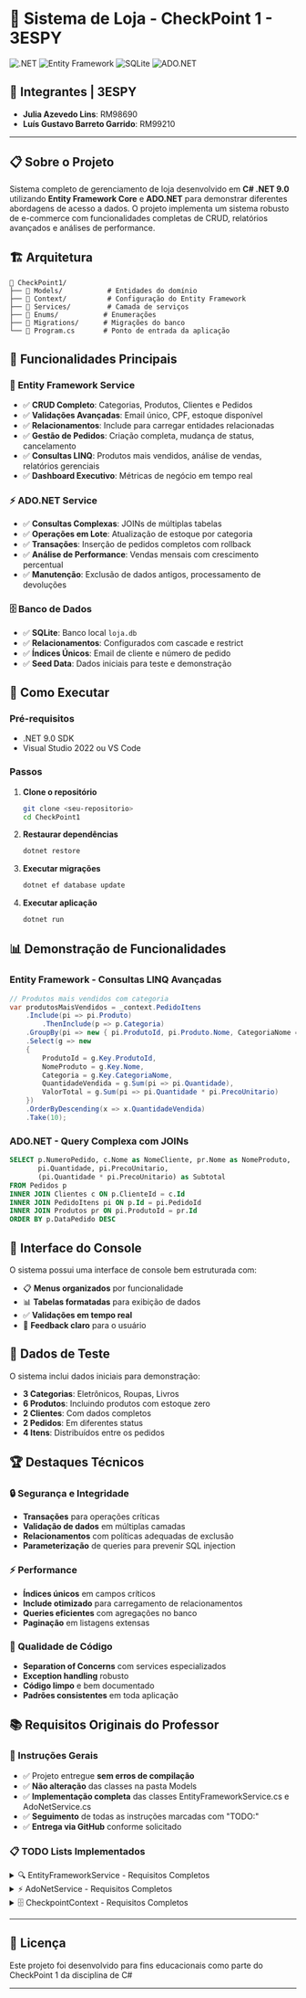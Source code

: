 # 🛒 Sistema de Loja - CheckPoint 1 - 3ESPY

![.NET](https://img.shields.io/badge/.NET-9.0-blue?style=for-the-badge&logo=dotnet)
![Entity Framework](https://img.shields.io/badge/Entity%20Framework-Core-purple?style=for-the-badge&logo=microsoft)
![SQLite](https://img.shields.io/badge/SQLite-Database-green?style=for-the-badge&logo=sqlite)
![ADO.NET](https://img.shields.io/badge/ADO.NET-Data%20Access-orange?style=for-the-badge&logo=microsoft)


## 👥 Integrantes | 3ESPY

- **Julia Azevedo Lins**: RM98690
- **Luís Gustavo Barreto Garrido**: RM99210

---

## 📋 Sobre o Projeto

Sistema completo de gerenciamento de loja desenvolvido em **C# .NET 9.0** utilizando **Entity Framework Core** e **ADO.NET** para demonstrar diferentes abordagens de acesso a dados. O projeto implementa um sistema robusto de e-commerce com funcionalidades completas de CRUD, relatórios avançados e análises de performance.

## 🏗️ Arquitetura

```
📁 CheckPoint1/
├── 📁 Models/           # Entidades do domínio
├── 📁 Context/          # Configuração do Entity Framework
├── 📁 Services/         # Camada de serviços
├── 📁 Enums/           # Enumerações
├── 📁 Migrations/      # Migrações do banco
└── 📄 Program.cs       # Ponto de entrada da aplicação
```

## 🎯 Funcionalidades Principais

### 🔧 Entity Framework Service
- ✅ **CRUD Completo**: Categorias, Produtos, Clientes e Pedidos
- ✅ **Validações Avançadas**: Email único, CPF, estoque disponível
- ✅ **Relacionamentos**: Include para carregar entidades relacionadas
- ✅ **Gestão de Pedidos**: Criação completa, mudança de status, cancelamento
- ✅ **Consultas LINQ**: Produtos mais vendidos, análise de vendas, relatórios gerenciais
- ✅ **Dashboard Executivo**: Métricas de negócio em tempo real

### ⚡ ADO.NET Service
- ✅ **Consultas Complexas**: JOINs de múltiplas tabelas
- ✅ **Operações em Lote**: Atualização de estoque por categoria
- ✅ **Transações**: Inserção de pedidos completos com rollback
- ✅ **Análise de Performance**: Vendas mensais com crescimento percentual
- ✅ **Manutenção**: Exclusão de dados antigos, processamento de devoluções

### 🗄️ Banco de Dados
- ✅ **SQLite**: Banco local `loja.db`
- ✅ **Relacionamentos**: Configurados com cascade e restrict
- ✅ **Índices Únicos**: Email de cliente e número de pedido
- ✅ **Seed Data**: Dados iniciais para teste e demonstração

## 🚀 Como Executar

### Pré-requisitos
- .NET 9.0 SDK
- Visual Studio 2022 ou VS Code

### Passos
1. **Clone o repositório**
   ```bash
   git clone <seu-repositorio>
   cd CheckPoint1
   ```

2. **Restaurar dependências**
   ```bash
   dotnet restore
   ```

3. **Executar migrações**
   ```bash
   dotnet ef database update
   ```

4. **Executar aplicação**
   ```bash
   dotnet run
   ```

## 📊 Demonstração de Funcionalidades

### Entity Framework - Consultas LINQ Avançadas
```csharp
// Produtos mais vendidos com categoria
var produtosMaisVendidos = _context.PedidoItens
    .Include(pi => pi.Produto)
        .ThenInclude(p => p.Categoria)
    .GroupBy(pi => new { pi.ProdutoId, pi.Produto.Nome, CategoriaNome = pi.Produto.Categoria.Nome })
    .Select(g => new
    {
        ProdutoId = g.Key.ProdutoId,
        NomeProduto = g.Key.Nome,
        Categoria = g.Key.CategoriaNome,
        QuantidadeVendida = g.Sum(pi => pi.Quantidade),
        ValorTotal = g.Sum(pi => pi.Quantidade * pi.PrecoUnitario)
    })
    .OrderByDescending(x => x.QuantidadeVendida)
    .Take(10);
```

### ADO.NET - Query Complexa com JOINs
```sql
SELECT p.NumeroPedido, c.Nome as NomeCliente, pr.Nome as NomeProduto, 
       pi.Quantidade, pi.PrecoUnitario, 
       (pi.Quantidade * pi.PrecoUnitario) as Subtotal
FROM Pedidos p
INNER JOIN Clientes c ON p.ClienteId = c.Id
INNER JOIN PedidoItens pi ON p.Id = pi.PedidoId
INNER JOIN Produtos pr ON pi.ProdutoId = pr.Id
ORDER BY p.DataPedido DESC
```

## 🎨 Interface do Console

O sistema possui uma interface de console bem estruturada com:
- 📋 **Menus organizados** por funcionalidade
- 📊 **Tabelas formatadas** para exibição de dados
- ✅ **Validações em tempo real**
- 🎯 **Feedback claro** para o usuário

## 🧪 Dados de Teste

O sistema inclui dados iniciais para demonstração:
- **3 Categorias**: Eletrônicos, Roupas, Livros
- **6 Produtos**: Incluindo produtos com estoque zero
- **2 Clientes**: Com dados completos
- **2 Pedidos**: Em diferentes status
- **4 Itens**: Distribuídos entre os pedidos

## 🏆 Destaques Técnicos

### 🔒 Segurança e Integridade
- **Transações** para operações críticas
- **Validação de dados** em múltiplas camadas
- **Relacionamentos** com políticas adequadas de exclusão
- **Parameterização** de queries para prevenir SQL injection

### ⚡ Performance
- **Índices únicos** em campos críticos
- **Include otimizado** para carregamento de relacionamentos
- **Queries eficientes** com agregações no banco
- **Paginação** em listagens extensas

### 🧪 Qualidade de Código
- **Separation of Concerns** com services especializados
- **Exception handling** robusto
- **Código limpo** e bem documentado
- **Padrões consistentes** em toda aplicação

## 📚 Requisitos Originais do Professor

### 🎯 Instruções Gerais
- ✅ Projeto entregue **sem erros de compilação**
- ✅ **Não alteração** das classes na pasta Models
- ✅ **Implementação completa** das classes EntityFrameworkService.cs e AdoNetService.cs
- ✅ **Seguimento** de todas as instruções marcadas com "TODO:"
- ✅ **Entrega via GitHub** conforme solicitado

### 📋 TODO Lists Implementados

<details>
<summary>🔍 EntityFrameworkService - Requisitos Completos</summary>

#### 📂 Categorias
- ✅ Implementar criação de categoria
- ✅ Implementar listagem com contagem de produtos

#### 📦 Produtos
- ✅ Implementar criação de produto
  - ✅ Mostrar categorias disponíveis para o usuário escolher
  - ✅ Validar se a categoria existe
- ✅ Implementar listagem com categoria
  - ✅ Usar Include para carregar categoria
- ✅ Implementar atualização de produto

#### 👤 Clientes
- ✅ Implementar criação de cliente
  - ✅ Validar email único
  - ✅ Validar CPF (formato - apenas números)
- ✅ Implementar listagem com contagem de pedidos
- ✅ Implementar atualização de cliente

#### 🛒 Pedidos
- ✅ Implementar criação de pedido completo
  - ✅ Pedir o ID do cliente
  - ✅ Gerar número do pedido automático
  - ✅ Permitir adicionar múltiplos itens
  - ✅ Calcular valor total automaticamente
  - ✅ Validar estoque disponível
- ✅ Implementar listagem com cliente e itens
  - ✅ Usar Include para carregar Cliente e Itens
  - ✅ Incluir Produtos nos itens
- ✅ Implementar mudança de status
  - ✅ Mostrar status disponíveis
  - ✅ Validar transições válidas
- ✅ Implementar cancelamento de pedido
  - ✅ Pedir ID do pedido
  - ✅ Validar se o pedido existe
  - ✅ Só permitir cancelar se status = **Pendente** ou **Confirmado**
  - ✅ Devolver estoque dos produtos

#### 🔍 Consultas LINQ Avançadas
- ✅ ProdutosMaisVendidos
  - ✅ Agrupar por produto
  - ✅ Somar quantidades vendidas
  - ✅ Ordenar por quantidade decrescente
  - ✅ Incluir nome do produto e categoria
- ✅ ClientesComMaisPedidos
  - ✅ Agrupar por cliente
  - ✅ Contar pedidos
  - ✅ Ordenar por quantidade decrescente
- ✅ FaturamentoPorCategoria
  - ✅ Agrupar por categoria
  - ✅ Calcular valor total vendido
  - ✅ Contar produtos vendidos
  - ✅ Calcular ticket médio
- ✅ PedidosPorPeriodo
  - ✅ Solicitar data início e fim
  - ✅ Filtrar pedidos no período
  - ✅ Agrupar por data
  - ✅ Calcular totais
- ✅ ProdutosEstoqueBaixo
  - ✅ Filtrar produtos com estoque < 20
  - ✅ Incluir categoria
  - ✅ Ordenar por estoque crescente
- ✅ AnaliseVendasMensal
  - ✅ Agrupar vendas por mês/ano
  - ✅ Calcular quantidade vendida e faturamento
  - ✅ Comparar com mês anterior
- ✅ TopClientesPorValor
  - ✅ Somar valor total de pedidos por cliente
  - ✅ Ordenar por valor decrescente
  - ✅ Mostrar top 10

#### 📊 Relatórios Gerais
- ✅ DashboardExecutivo
  - ✅ Quantidade de pedidos
  - ✅ Ticket médio
  - ✅ Produtos em estoque
  - ✅ Clientes ativos
  - ✅ Faturamento mensal
- ✅ RelatorioEstoque
  - ✅ Produtos por categoria
  - ✅ Valor total em estoque
  - ✅ Produtos zerados
  - ✅ Produtos em estoque baixo
- ✅ AnaliseClientes
  - ✅ Clientes por estado
  - ✅ Valor médio por cliente
</details>

<details>
<summary>⚡ AdoNetService - Requisitos Completos</summary>

#### 🔗 Conexão
- ✅ Implementar connection string para SQLite
  - ✅ Usar o mesmo arquivo **"loja.db"** criado pelo EF

#### 📊 Consultas Complexas
- ✅ RelatorioVendasCompleto
  - ✅ SELECT com JOIN de 4 tabelas: Pedido, Cliente, PedidoItem, Produto
  - ✅ Mostrar: NumeroPedido, NomeCliente, NomeProduto, Quantidade, PrecoUnitario, Subtotal
  - ✅ Agrupar por pedido
  - ✅ Ordenar por data do pedido
- ✅ FaturamentoPorCliente
  - ✅ Agrupar por cliente
  - ✅ Calcular valor total de pedidos
  - ✅ Contar quantidade de pedidos
  - ✅ Calcular ticket médio
  - ✅ Ordenar por faturamento decrescente
- ✅ ProdutosSemVenda
  - ✅ Consulta com LEFT JOIN e IS NULL
  - ✅ Identificar produtos que nunca foram vendidos
  - ✅ Mostrar categoria, nome, preço e estoque
  - ✅ Calcular valor parado em estoque

#### 🛠️ Operações de Dados
- ✅ AtualizarEstoqueLote
  - ✅ Solicitar categoria e percentual de ajuste
  - ✅ Atualizar estoque de todos produtos da categoria
  - ✅ Para cada produto, perguntar nova quantidade
  - ✅ Exibir quantos registros foram afetados
- ✅ InserirPedidoCompleto
  - ✅ Inserir pedido master (tabela Pedidos)
  - ✅ Inserir múltiplos itens no pedido
  - ✅ Atualizar estoque dos produtos
  - ✅ Validar estoque antes de inserir item
- ✅ ExcluirDadosAntigos
  - ✅ Excluir pedidos cancelados há mais de 6 meses
- ✅ ProcessarDevolucao
  - ✅ Localizar pedido e itens
  - ✅ Validar se pode devolver
  - ✅ Devolver estoque (aumentar estoque dos produtos conforme itens devolvidos)

#### 📈 Análises de Performance
- ✅ AnalisarPerformanceVendas
  - ✅ Calcular vendas mensais
  - ✅ Calcular crescimento percentual

#### 🧪 Utilidades
- ✅ TestarConexao
  - ✅ Tentar conectar ao banco
  - ✅ Executar query simples
  - ✅ Mostrar informações do banco
</details>

<details>
<summary>🗄️ CheckpointContext - Requisitos Completos</summary>

#### 🗂️ DbSets
- ✅ Implementar todos os DbSets
  - ✅ DbSet<Categoria> Categorias
  - ✅ DbSet<Produto> Produtos
  - ✅ DbSet<Cliente> Clientes
  - ✅ DbSet<Pedido> Pedidos
  - ✅ DbSet<PedidoItem> PedidoItens

#### 🔗 Configuração de Conexão
- ✅ Configurar conexão com SQLite
  - ✅ Usar o arquivo **"loja.db"**

#### ⚙️ Relacionamentos
- ✅ Categoria -> Produtos
  - ✅ Produto pertence a uma categoria (required)
  - ✅ Categoria pode ter muitos produtos
  - ✅ Configurar cascade delete
- ✅ Cliente -> Pedidos
  - ✅ Pedido pertence a um cliente (required)
  - ✅ Cliente pode ter muitos pedidos
  - ✅ Configurar cascade delete
- ✅ Pedido -> PedidoItens
  - ✅ Item pertence a um pedido (required)
  - ✅ Pedido pode ter muitos itens
  - ✅ Configurar cascade delete
- ✅ Produto -> PedidoItens
  - ✅ Item referencia um produto (required)
  - ✅ Produto pode estar em muitos itens
  - ✅ Configurar restrict delete (não pode excluir produto que tem vendas)

#### 🗃️ Índices
- ✅ Configurar índices únicos
  - ✅ Cliente.Email deve ser único
  - ✅ Pedido.NumeroPedido deve ser único

#### 🧪 Dados Iniciais (Seed)
- ✅ Adicionar dados iniciais
  - ✅ 3 categorias
  - ✅ 6 produtos (2 por categoria, incluindo produtos com estoque zero)
  - ✅ 2 clientes
  - ✅ 2 pedidos (1 por cliente)
  - ✅ 4 itens de pedido (2 por pedido)
</details>

---

## 📜 Licença

Este projeto foi desenvolvido para fins educacionais como parte do CheckPoint 1 da disciplina de C#

---


